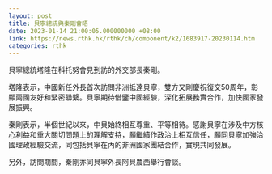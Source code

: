 ```yaml
---
layout: post
title: 貝寧總統與秦剛會晤
date: 2023-01-14 21:00:05.000000000 +08:00
link: https://news.rthk.hk/rthk/ch/component/k2/1683917-20230114.htm
categories: rthk
---
```


貝寧總統塔隆在科托努會見到訪的外交部長秦剛。

塔隆表示，中國新任外長首次訪問非洲抵達貝寧，雙方又剛慶祝復交50周年，彰顯兩國友好和緊密聯繫。貝寧期待借鑒中國經驗，深化拓展務實合作，加快國家發展振興。

秦剛表示，半個世紀以來，中貝始終相互尊重、平等相待。感謝貝寧在涉及中方核心利益和重大關切問題上的理解支持，願繼續作政治上相互信任，願同貝寧加強治國理政經驗交流，同包括貝寧在內的非洲國家團結合作，實現共同發展。

另外，訪問期間，秦剛亦同貝寧外長阿貝農西舉行會談。
